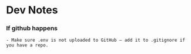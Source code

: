 # Dev Notes
    
    
### If github happens
    - Make sure .env is not uploaded to GitHub — add it to .gitignore if you have a repo.